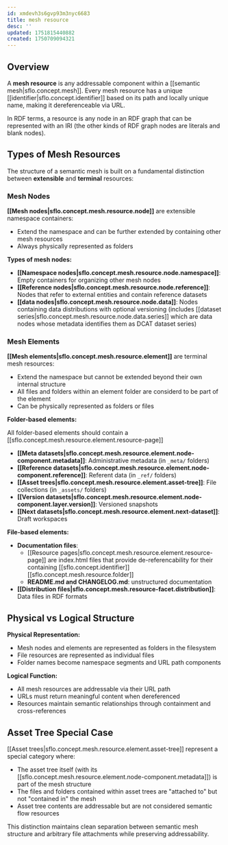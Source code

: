 ```yaml
---
id: xmdevh3s6gvp93m3nyc6683
title: mesh resource
desc: ''
updated: 1751815440882
created: 1750709094321
---
```


## Overview

A **mesh resource** is any addressable component within a [[semantic mesh|sflo.concept.mesh]]. Every mesh resource has a unique [[identifier|sflo.concept.identifier]] based on its path and locally unique name, making it dereferenceable via URL.

In RDF terms, a resource is any node in an RDF graph that can be represented with an IRI (the other kinds of RDF graph nodes are literals and blank nodes).

## Types of Mesh Resources

The structure of a semantic mesh is built on a fundamental distinction between **extensible** and **terminal** resources:

### Mesh Nodes
**[[Mesh nodes|sflo.concept.mesh.resource.node]]** are extensible namespace containers:
- Extend the namespace and can be further extended by containing other mesh resources
- Always physically represented as folders

**Types of mesh nodes:**
- **[[Namespace nodes|sflo.concept.mesh.resource.node.namespace]]**: Empty containers for organizing other mesh nodes
- **[[Reference nodes|sflo.concept.mesh.resource.node.reference]]**: Nodes that refer to external entities and contain reference datasets
- **[[data nodes|sflo.concept.mesh.resource.node.data]]**: Nodes containing data distributions with optional versioning (includes [[dataset series|sflo.concept.mesh.resource.node.data.series]] which are data nodes whose metadata identifies them as DCAT dataset series)

### Mesh Elements
**[[Mesh elements|sflo.concept.mesh.resource.element]]** are terminal mesh resources:
- Extend the namespace but cannot be extended beyond their own internal structure
- All files and folders within an element folder are considerd to be part of the element
- Can be physically represented as folders or files

**Folder-based elements:**

All folder-based elements should contain a [[sflo.concept.mesh.resource.element.resource-page]]

- **[[Meta datasets|sflo.concept.mesh.resource.element.node-component.metadata]]**: Administrative metadata (in `_meta/` folders)
- **[[Reference datasets|sflo.concept.mesh.resource.element.node-component.reference]]**: Referent data (in `_ref/` folders)
- **[[Asset trees|sflo.concept.mesh.resource.element.asset-tree]]**: File collections (in `_assets/` folders)
- **[[Version datasets|sflo.concept.mesh.resource.element.node-component.layer.version]]**: Versioned snapshots
- **[[Next datasets|sflo.concept.mesh.resource.element.next-dataset]]**: Draft workspaces

**File-based elements:**
- **Documentation files**: 
  - [[Resource pages|sflo.concept.mesh.resource.element.resource-page]] are index.html files that provide de-referencability for their containing [[sflo.concept.identifier]] [[sflo.concept.mesh.resource.folder]]
  - **README.md and CHANGELOG.md**: unstructured documentation
- **[[Distribution files|sflo.concept.mesh.resource-facet.distribution]]**: Data files in RDF formats

## Physical vs Logical Structure

**Physical Representation:**
- Mesh nodes and elements are represented as folders in the filesystem
- File resources are represented as individual files
- Folder names become namespace segments and URL path components

**Logical Function:**
- All mesh resources are addressable via their URL path
- URLs must return meaningful content when dereferenced
- Resources maintain semantic relationships through containment and cross-references

## Asset Tree Special Case

[[Asset trees|sflo.concept.mesh.resource.element.asset-tree]] represent a special category where:
- The asset tree itself (with its [[sflo.concept.mesh.resource.element.node-component.metadata]]) is part of the mesh structure
- The files and folders contained within asset trees are "attached to" but not "contained in" the mesh
- Asset tree contents are addressable but are not considered semantic flow resources

This distinction maintains clean separation between semantic mesh structure and arbitrary file attachments while preserving addressability.